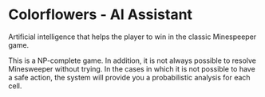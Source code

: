 # Colorflowers - AI Assistant

 Artificial intelligence that helps the player to win in the classic Minespeeper game.
 
 This is a NP-complete game. In addition, it is not always possible to resolve Minesweeper without trying. 
 In the cases in which it is not possible to have a safe action, the system will provide you a probabilistic analysis for each cell.
